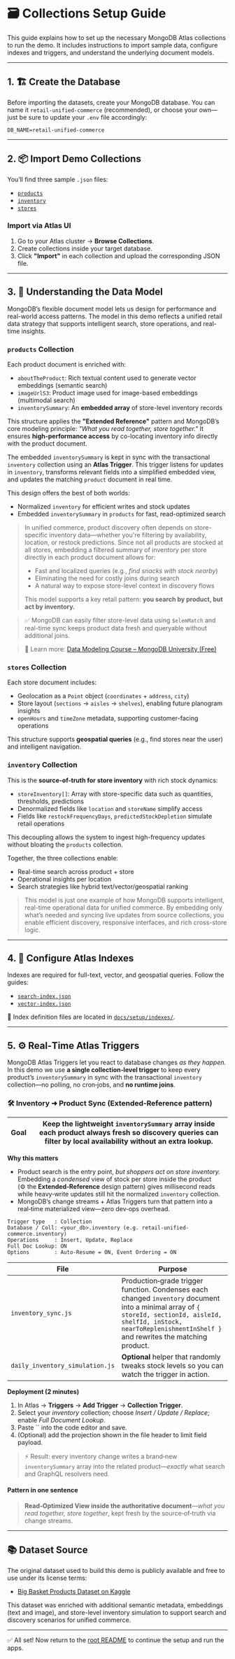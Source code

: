 # 🗃️ Collections Setup Guide

This guide explains how to set up the necessary MongoDB Atlas collections to run the demo. It includes instructions to import sample data, configure indexes and triggers, and understand the underlying document models.

---

## 1. 🏗️ Create the Database

Before importing the datasets, create your MongoDB database. You can name it `retail-unified-commerce` (recommended), or choose your own—just be sure to update your `.env` file accordingly:

```env
DB_NAME=retail-unified-commerce
```

---

## 2. 📦 Import Demo Collections

You’ll find three sample `.json` files:

- [`products`](./retail-unified-commerce.products.json)
- [`inventory`](./retail-unified-commerce.inventory.json)
- [`stores`](./retail-unified-commerce.stores.json)

### Import via Atlas UI

1. Go to your Atlas cluster → **Browse Collections**.
2. Create collections inside your target database.
3. Click **"Import"** in each collection and upload the corresponding JSON file.

---

## 3. 🧠 Understanding the Data Model

MongoDB’s flexible document model lets us design for performance and real-world access patterns. The model in this demo reflects a unified retail data strategy that supports intelligent search, store operations, and real-time insights.

### `products` Collection

Each product document is enriched with:

- `aboutTheProduct`: Rich textual content used to generate vector embeddings (semantic search)
- `imageUrlS3`: Product image used for image-based embeddings (multimodal search)
- `inventorySummary`: An **embedded array** of store-level inventory records

This structure applies the **"Extended Reference"** pattern and MongoDB’s core modeling principle: *"What you read together, store together."* It ensures **high-performance access** by co-locating inventory info directly with the product document.

The embedded `inventorySummary` is kept in sync with the transactional `inventory` collection using an **Atlas Trigger**. This trigger listens for updates in `inventory`, transforms relevant fields into a simplified embedded view, and updates the matching `product` document in real time.

This design offers the best of both worlds:

- Normalized `inventory` for efficient writes and stock updates
- Embedded `inventorySummary` in `products` for fast, read-optimized search

> In unified commerce, product discovery often depends on store-specific inventory data—whether you're filtering by availability, location, or restock predictions. Since not all products are stocked at all stores, embedding a filtered summary of inventory per store directly in each product document allows for:
>
> - Fast and localized queries (e.g., *find snacks with stock nearby*)
> - Eliminating the need for costly joins during search
> - A natural way to expose store-level context in discovery flows
>
> This model supports a key retail pattern: **you search by product, but act by inventory.**

> ✅ MongoDB can easily filter store-level data using `$elemMatch` and real-time sync keeps product data fresh and queryable without additional joins.

> 🧠 Learn more: [Data Modeling Course – MongoDB University (Free)](https://learn.mongodb.com/courses/data-modeling)

### `stores` Collection

Each store document includes:

- Geolocation as a `Point` object (`coordinates` + `address`, `city`)
- Store layout (`sections` → `aisles` → `shelves`), enabling future planogram insights
- `openHours` and `timeZone` metadata, supporting customer-facing operations

This structure supports **geospatial queries** (e.g., find stores near the user) and intelligent navigation.

### `inventory` Collection

This is the **source-of-truth for store inventory** with rich stock dynamics:

- `storeInventory[]`: Array with store-specific data such as quantities, thresholds, predictions
- Denormalized fields like `location` and `storeName` simplify access
- Fields like `restockFrequencyDays`, `predictedStockDepletion` simulate retail operations

This decoupling allows the system to ingest high-frequency updates without bloating the `products` collection.

Together, the three collections enable:

- Real-time search across product + store
- Operational insights per location
- Search strategies like hybrid text/vector/geospatial ranking

> This model is just one example of how MongoDB supports intelligent, real-time operational data for unified commerce. By embedding only what’s needed and syncing live updates from source collections, you enable efficient discovery, responsive interfaces, and rich cross-store logic.

---

## 4. 🧹 Configure Atlas Indexes

Indexes are required for full-text, vector, and geospatial queries. Follow the guides:

- [`search-index.json`](../indexes/search-index.json)
- [`vector-index.json`](../indexes/vector-index.json)

📄 Index definition files are located in [`docs/setup/indexes/`](../indexes/).

---

## 5. ⚙️ Real‑Time Atlas Triggers

MongoDB Atlas Triggers let you react to database changes *as they happen.* In this demo we use **a single collection‑level trigger** to keep every product’s `inventorySummary` in sync with the transactional `inventory` collection—no polling, no cron‑jobs, and **no runtime joins**.

### 🛠️ Inventory ➜ Product Sync (Extended‑Reference pattern)

| Goal | Keep the lightweight `inventorySummary` array inside each product always fresh so discovery queries can filter by local availability without an extra lookup. |
| ---- | ------------------------------------------------------------------------------------------------------------------------------------------------------------- |

**Why this matters**

- Product search is the entry point, *but shoppers act on store inventory.* Embedding a *condensed* view of stock per store inside the product (⚙️ the **Extended‑Reference** design pattern) gives millisecond reads while heavy‑write updates still hit the normalized `inventory` collection.
- MongoDB’s change streams + Atlas Triggers turn that pattern into a real‑time materialized view—zero dev‑ops overhead.

```text
Trigger type   : Collection
Database / Coll: <your_db>.inventory (e.g. retail-unified-commerce.inventory)
Operations     : Insert, Update, Replace
Full Doc Lookup: ON
Options        : Auto‑Resume = ON, Event Ordering = ON
```

| File                            | Purpose                                                                                                                                                                                                                   |
| ------------------------------- | ------------------------------------------------------------------------------------------------------------------------------------------------------------------------------------------------------------------------- |
| `inventory_sync.js`             | Production‑grade trigger function. Condenses each changed `inventory` document into a minimal array of `{ storeId, sectionId, aisleId, shelfId, inStock, nearToReplenishmentInShelf }` and rewrites the matching product. |
| `daily_inventory_simulation.js` | **Optional** helper that randomly tweaks stock levels so you can watch the trigger in action.                                                                                                                             |

**Deployment (2 minutes)**

1. In Atlas → **Triggers** → **Add Trigger** → **Collection Trigger**.
2. Select your *inventory* collection; choose *Insert / Update / Replace*; enable *Full Document Lookup*.
3. Paste `` into the code editor and save.
4. (Optional) add the projection shown in the file header to limit field payload.

> ⚡ Result: every inventory change writes a brand‑new `inventorySummary` array into the related product—*exactly* what search and GraphQL resolvers need.

#### Pattern in one sentence

> **Read‑Optimized View inside the authoritative document**—*what you read together, store together*, kept fresh by the source‑of‑truth via change streams.

---

## 📚 Dataset Source

The original dataset used to build this demo is publicly available and free to use under its license terms:

- [Big Basket Products Dataset on Kaggle](https://www.kaggle.com/datasets/chinmayshanbhag/big-basket-products)

This dataset was enriched with additional semantic metadata, embeddings (text and image), and store-level inventory simulation to support search and discovery scenarios for unified commerce.

---

✅ All set! Now return to the [root README](../../../README.md) to continue the setup and run the apps.


